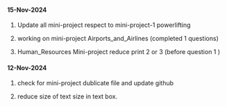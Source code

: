 #### 15-Nov-2024
1) Update all mini-project respect to mini-project-1 powerlifting

2) working on mini-project Airports_and_Airlines (completed 1 questions)

3) Human_Resources Mini-project reduce print 2 or 3 (before question 1 )


#### 12-Nov-2024
1) check for mini-project dublicate file and update github

2) reduce size of text size in text box.
